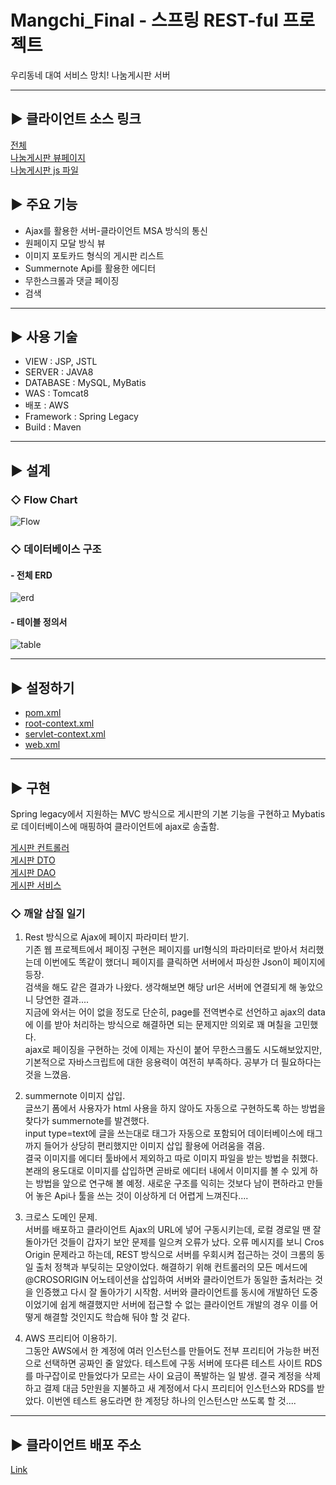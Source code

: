 # Mangchi_Final - 스프링 REST-ful 프로젝트
우리동네 대여 서비스 망치! 나눔게시판 서버    

<hr />

## ▶ 클라이언트 소스 링크
[전체](https://github.com/seongMinS2/Mangchi-Final)       
[나눔게시판 뷰페이지](https://github.com/seongMinS2/Mangchi-Final/blob/master/Mangch_Client/src/main/webapp/WEB-INF/views/donateBoard/donateBoard.jsp)       
[나눔게시판 js 파일](https://github.com/seongMinS2/Mangchi-Final/blob/master/Mangch_Client/src/main/webapp/resources/js/hong.js)


## ▶ 주요 기능    
* Ajax를 활용한 서버-클라이언트 MSA 방식의 통신     
* 원페이지 모달 방식 뷰    
* 이미지 포토카드 형식의 게시판 리스트      
* Summernote Api를 활용한 에디터    
* 무한스크롤과 댓글 페이징      
* 검색

<hr />

## ▶ 사용 기술    
* VIEW : JSP, JSTL     
* SERVER : JAVA8    
* DATABASE : MySQL, MyBatis    
* WAS : Tomcat8    
* 배포 : AWS    
* Framework : Spring Legacy   
* Build : Maven

<hr />

## ▶ 설계

### ◇ Flow Chart    
![Flow](https://i.ibb.co/RgcyjS7/Mangchi-Na-Num.jpg)


### ◇ 데이터베이스 구조

#### - 전체 ERD

![erd](https://i.ibb.co/KKmQWHM/2.jpg)    


#### - 테이블 정의서

![table](https://i.ibb.co/Gsd9X0q/image.jpg)

<hr />

## ▶ 설정하기

* [pom.xml](https://github.com/maiorem/Mangchi_Final/blob/master/Mangchi-DonateBoard-App/pom.xml)
* [root-context.xml](https://github.com/maiorem/Mangchi_Final/blob/master/Mangchi-DonateBoard-App/src/main/webapp/WEB-INF/spring/root-context.xml)
* [servlet-context.xml](https://github.com/maiorem/Mangchi_Final/blob/master/Mangchi-DonateBoard-App/src/main/webapp/WEB-INF/spring/appServlet/servlet-context.xml)
* [web.xml](https://github.com/maiorem/Mangchi_Final/blob/master/Mangchi-DonateBoard-App/src/main/webapp/WEB-INF/web.xml)

<hr />

## ▶ 구현

Spring legacy에서 지원하는 MVC 방식으로 게시판의 기본 기능을 구현하고 Mybatis로 데이터베이스에 매핑하여 클라이언트에 ajax로 송출함.

[게시판 컨트롤러](https://github.com/maiorem/Mangchi_Final/tree/master/Mangchi-DonateBoard-App/src/main/java/com/mangchi/donate/controller)    
[게시판 DTO](https://github.com/maiorem/Mangchi_Final/tree/master/Mangchi-DonateBoard-App/src/main/java/com/mangchi/donate/model)    
[게시판 DAO](https://github.com/maiorem/Mangchi_Final/tree/master/Mangchi-DonateBoard-App/src/main/java/com/mangchi/donate/dao)    
[게시판 서비스](https://github.com/maiorem/Mangchi_Final/tree/master/Mangchi-DonateBoard-App/src/main/java/com/mangchi/donate/service)

### ◇ 깨알 삽질 일기
1. Rest 방식으로 Ajax에 페이지 파라미터 받기.       
  기존 웹 프로젝트에서 페이징 구현은 페이지를 url형식의 파라미터로 받아서 처리했는데 이번에도 똑같이 했더니 페이지를 클릭하면 서버에서 파싱한 Json이 페이지에 등장.    
  검색을 해도 같은 결과가 나왔다. 생각해보면 해당 url은 서버에 연결되게 해 놓았으니 당연한 결과....     
  지금에 와서는 어이 없을 정도로 단순히, page를 전역변수로 선언하고 ajax의 data에 이를 받아 처리하는 방식으로 해결하면 되는 문제지만 의외로 꽤 며칠을 고민했다.    
  ajax로 페이징을 구현하는 것에 이제는 자신이 붙어 무한스크롤도 시도해보았지만, 기본적으로 자바스크립트에 대한 응용력이 여전히 부족하다. 공부가 더 필요하다는 것을 느꼈음.      

2. summernote 이미지 삽입.    
  글쓰기 폼에서 사용자가 html 사용을 하지 않아도 자동으로 구현하도록 하는 방법을 찾다가 summernote를 발견했다.    
  input type=text에 글을 쓰는대로 태그가 자동으로 포함되어 데이터베이스에 태그까지 들어가 상당히 편리했지만 이미지 삽입 활용에 어려움을 겪음.    
  결국 이미지를 에디터 툴바에서 제외하고 따로 이미지 파일을 받는 방법을 취했다. 본래의 용도대로 이미지를 삽입하면 곧바로 에디터 내에서 이미지를 볼 수 있게 하는 방법을 앞으로 연구해 볼 예정.     새로운 구조를 익히는 것보다 남이 편하라고 만들어 놓은 Api나 툴을 쓰는 것이 이상하게 더 어렵게 느껴진다....      

3. 크로스 도메인 문제.        
   서버를 배포하고 클라이언트 Ajax의 URL에 넣어 구동시키는데, 로컬 경로일 땐 잘 돌아가던 것들이 갑자기 보안 문제를 일으켜 오류가 났다. 오류 메시지를 보니 Cros Origin 문제라고 하는데, REST 방식으로 서버를 우회시켜 접근하는 것이 크롬의 동일 출처 정책과 부딪히는 모양이었다. 해결하기 위해 컨트롤러의 모든 메서드에 @CROSORIGIN 어노테이션을 삽입하여 서버와 클라이언트가 동일한 출처라는 것을 인증했고 다시 잘 돌아가기 시작함.
   서버와 클라이언트를 동시에 개발하던 도중이었기에 쉽게 해결했지만 서버에 접근할 수 없는 클라이언트 개발의 경우 이를 어떻게 해결할 것인지도 학습해 둬야 할 것 같다.

4. AWS 프리티어 이용하기.      
  그동안 AWS에서 한 계정에 여러 인스턴스를 만들어도 전부 프리티어 가능한 버전으로 선택하면 공짜인 줄 알았다. 테스트에 구동 서버에 또다른 테스트 사이트 RDS를 마구잡이로 만들었다가 모르는 사이 요금이 폭발하는 일 발생. 결국 계정을 삭제하고 결제 대금 5만원을 지불하고 새 계정에서 다시 프리티어 인스턴스와 RDS를 받았다. 이번엔 테스트 용도라면 한 계정당 하나의 인스턴스만 쓰도록 할 것....        
  

<hr />

## ▶ 클라이언트 배포 주소

[Link](http://ec2-54-180-115-119.ap-northeast-2.compute.amazonaws.com:8080/mangh/)

